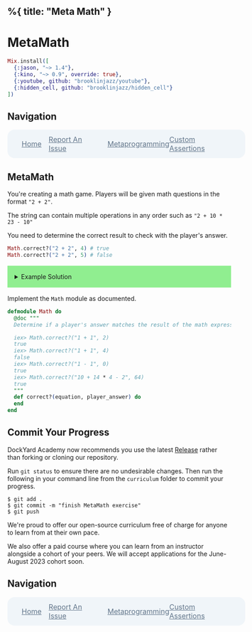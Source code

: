 %{
  title: "Meta Math"
}
---
# MetaMath

```elixir
Mix.install([
  {:jason, "~> 1.4"},
  {:kino, "~> 0.9", override: true},
  {:youtube, github: "brooklinjazz/youtube"},
  {:hidden_cell, github: "brooklinjazz/hidden_cell"}
])
```

## Navigation

<div style="display: flex; align-items: center; width: 100%; justify-content: space-between; font-size: 1rem; color: #61758a; background-color: #f0f5f9; height: 4rem; padding: 0 1rem; border-radius: 1rem;">
<div style="display: flex;">
<i class="ri-home-fill"></i>
<a style="display: flex; color: #61758a; margin-left: 1rem;" href="../start.livemd">Home</a>
</div>
<div style="display: flex;">
<i class="ri-bug-fill"></i>
<a style="display: flex; color: #61758a; margin-left: 1rem;" href="https://github.com/DockYard-Academy/curriculum/issues/new?assignees=&labels=&template=issue.md&title=MetaMath">Report An Issue</a>
</div>
<div style="display: flex;">
<i class="ri-arrow-left-fill"></i>
<a style="display: flex; color: #61758a; margin-left: 1rem;" href="../reading/metaprogramming.livemd">Metaprogramming</a>
</div>
<div style="display: flex;">
<a style="display: flex; color: #61758a; margin-right: 1rem;" href="../exercises/custom_assertions.livemd">Custom Assertions</a>
<i class="ri-arrow-right-fill"></i>
</div>
</div>

## MetaMath

You're creating a math game. Players will be given math questions in the format `"2 + 2"`.

The string can contain multiple operations in any order such as `"2 + 10 * 23 - 10"`

You need to determine the correct result to check with the player's answer.

<!-- livebook:{"force_markdown":true} -->

```elixir
Math.correct?("2 + 2", 4) # true 
Math.correct?("2 + 2", 5) # false
```

<details style="background-color: lightgreen; padding: 1rem; margin: 1rem 0;">
<summary>Example Solution</summary>

```elixir
defmodule Math do
  def correct?(equation, player_answer) do
    {result, _bindings} = Code.eval_string(equation)
    result == player_answer
  end
end
```

</details>

Implement the `Math` module as documented.

```elixir
defmodule Math do
  @doc """
  Determine if a player's answer matches the result of the math expression in the string.

  iex> Math.correct?("1 + 1", 2)
  true
  iex> Math.correct?("1 + 1", 4)
  false
  iex> Math.correct?("1 - 1", 0)
  true
  iex> Math.correct?("10 + 14 * 4 - 2", 64)
  true
  """
  def correct?(equation, player_answer) do
  end
end
```

## Commit Your Progress

DockYard Academy now recommends you use the latest [Release](https://github.com/DockYard-Academy/curriculum/releases) rather than forking or cloning our repository.

Run `git status` to ensure there are no undesirable changes.
Then run the following in your command line from the `curriculum` folder to commit your progress.

```
$ git add .
$ git commit -m "finish MetaMath exercise"
$ git push
```

We're proud to offer our open-source curriculum free of charge for anyone to learn from at their own pace.

We also offer a paid course where you can learn from an instructor alongside a cohort of your peers.
We will accept applications for the June-August 2023 cohort soon.

## Navigation

<div style="display: flex; align-items: center; width: 100%; justify-content: space-between; font-size: 1rem; color: #61758a; background-color: #f0f5f9; height: 4rem; padding: 0 1rem; border-radius: 1rem;">
<div style="display: flex;">
<i class="ri-home-fill"></i>
<a style="display: flex; color: #61758a; margin-left: 1rem;" href="../start.livemd">Home</a>
</div>
<div style="display: flex;">
<i class="ri-bug-fill"></i>
<a style="display: flex; color: #61758a; margin-left: 1rem;" href="https://github.com/DockYard-Academy/curriculum/issues/new?assignees=&labels=&template=issue.md&title=MetaMath">Report An Issue</a>
</div>
<div style="display: flex;">
<i class="ri-arrow-left-fill"></i>
<a style="display: flex; color: #61758a; margin-left: 1rem;" href="../reading/metaprogramming.livemd">Metaprogramming</a>
</div>
<div style="display: flex;">
<a style="display: flex; color: #61758a; margin-right: 1rem;" href="../exercises/custom_assertions.livemd">Custom Assertions</a>
<i class="ri-arrow-right-fill"></i>
</div>
</div>

